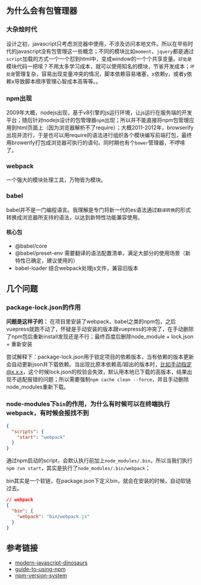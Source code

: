 ## 为什么会有包管理器

### 大杂烩时代
  设计之初，javascript只考虑浏览器中使用，不涉及访问本地文件。所以在早些时代的javascript没有包管理这一些概念；不同的模块比如`moment`，`jquery`都是通过`script`加载的方式一个一个怼到html中，变成window的一个个共享变量。`好处是`模块代码一把嗦？不用太多学习成本，就可以使用知名的模块，节省开发成本；`坏处是`管理复杂，容易出现变量冲突的情况，脚本依赖容易堵塞，x依赖y，或者y依赖x导致脚本顺序管理心智成本高等等。。

### npm出现
  2009年大概，nodejs出现，基于v8引擎的js运行环境，让js运行在服务端的开发平台；随后针对nodejs设计的包管理器`npm`出现；所以并不能直接将npm包管理应用到html页面上（因为浏览器解析不了require）；大概2011-2012年，browserify出现并流行，于是也可以用require的语法进行组织各个模块编写前端打包，最终用browerify打包成浏览器可执行的语句。同时期也有个`bower`管理器，不啰嗦了。

### webpack
  一个强大的模块处理工具，万物皆为模块。

### babel
  babel并不是一门编程语言。我理解是专门将新一代的es语法通过`翻译转换`的形式转换成浏览器所支持的语法，以达到新特性功能兼容使用。

  #### 核心包
  - @babel/core
  - @babel/preset-env
    需要翻译的语法配置清单，满足大部分的使用场景（新特性已确定，建议使用的）
  - babel-loader
    结合webpack处理js文件，兼容旧版本

## 几个问题
  ### package-lock.json的作用
  **问题是这样子的：** 在项目里安装了webpack、babel之类的npm包，之后vuepress就跑不动了，怀疑是手动安装的版本跟vuepress的冲突了，在手动删除了npm包后重新install发现还是不行；最终百度后删除node_module + lock.json + 重新安装

  尝试解释下：package-lock.json用于锁定项目的依赖版本，当有依赖的版本更新会自动更新json并下载依赖。当出现比原本依赖高/超出的版本时，比如手动指定@x.x.x，这个时候lock.json的校验会失效，默认用本地已下载的高版本，结果出现不适配报错的问题；所以需要强制`npm cache clean --force`，并且手动删除node_modules重新下载。

  ### node-modules下`bin`的作用，为什么有时候可以在终端执行webpack，有时候会报找不到
  ```json
  {
    "scripts": {
      "start": "webpack"
    }
  }
  ```
  通过npm启动的script，会默认执行前加上`node_modules/.bin`，所以当我们执行`npm run start`，其实是执行了`node_modules/.bin/webpack`；

  bin其实是一个软链，在package.json下定义bin，就会在安装的时候，自动软链过去。
  ```json
  // webpack
  {
    "bin": {
      "webpack": "bin/webpack.js"
    }
  }
  ```

## 参考链接
  - [modern-javascript-dinosaurs](https://peterxjang.com/blog/modern-javascript-explained-for-dinosaurs.html)
  - [guide-to-using-npm](https://nodesource.com/blog/an-absolute-beginners-guide-to-using-npm/)
  - [npm-version-system](https://blog.csdn.net/qq_41887214/article/details/120471739)